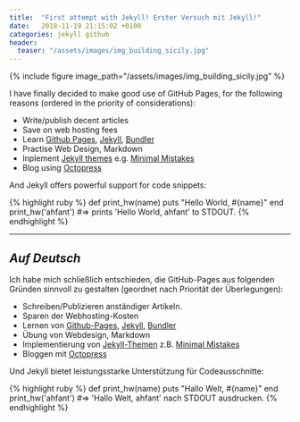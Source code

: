 ```yaml
---
title:  "First attempt with Jekyll! Erster Versuch mit Jekyll!"
date:   2018-11-19 21:15:02 +0100
categories: jekyll github
header:
  teaser: "/assets/images/img_building_sicily.jpg"
---
```


{% include figure image_path="/assets/images/img_building_sicily.jpg" %}

I have finally decided to make good use of GitHub Pages, for the following reasons (ordered in the priority of considerations):

- Write/publish decent articles
- Save on web hosting fees
- Learn [Github Pages][github-pages], [Jekyll][jekyllrb], [Bundler][bundler]
- Practise Web Design, Markdown
- Inplement [Jekyll themes][jekyll-themes] e.g. [Minimal Mistakes][minimal-mistakes]
- Blog using [Octopress][octopress]

And Jekyll offers powerful support for code snippets:

{% highlight ruby %}
def print_hw(name)
  puts "Hello World, #{name}"
end
print_hw('ahfant')
#=> prints 'Hello World, ahfant' to STDOUT.
{% endhighlight %}

***
_Auf Deutsch_
------

Ich habe mich schließlich entschieden, die GitHub-Pages aus folgenden Gründen sinnvoll zu gestalten (geordnet nach Priorität der Überlegungen):

- Schreiben/Publizieren anständiger Artikeln.
- Sparen der Webhosting-Kosten
- Lernen von [Github-Pages][github-pages], [Jekyll][jekyllrb], [Bundler][bundler]
- Übung von Webdesign, Markdown
- Implementierung von [Jekyll-Themen][jekyll-themes] z.B. [Minimal Mistakes][minimal-mistakes]
- Bloggen mit [Octopress][octopress]

Und Jekyll bietet leistungsstarke Unterstützung für Codeausschnitte:

{% highlight ruby %}
def print_hw(name)
  puts "Hallo Welt, #{name}"
end
print_hw('ahfant')
#=> 'Hallo Welt, ahfant' nach STDOUT ausdrucken.
{% endhighlight %}


[github-pages]: https://pages.github.com
[jekyllrb]: https://jekyllrb.com
[bundler]: https://bundler.io
[jekyll-themes]: https://jekyllthemes.io
[minimal-mistakes]: https://mmistakes.github.io/minimal-mistakes
[octopress]: https://github.com/octopress/octopress